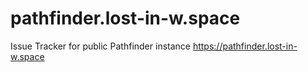 # pathfinder.lost-in-w.space
Issue Tracker for public Pathfinder instance https://pathfinder.lost-in-w.space
